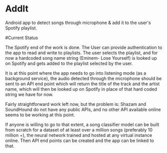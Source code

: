 # AddIt
Android app to detect songs through microphone &amp; add it to the user's Spotify playlist.


#Current Status

The Spotify end of the work is done. The User can provide authentication to the app to read and write to playlists.
The user selects the playlist, and for now a hardcoded song name string (Eminem- Lose Yourself) is looked up on Spotify and gets added to the playlist selected by the user.

It is at this point where the app needs to go into listening mode (as a background service), the audio detected through the microphone should be sent to an API end point which will return the title of the track and the artist name, which will then be looked up on Spotify in place of that hard coded string we have for now.

Fairly straightforward work left now, but the problem is: Shazam and SoundHound do not have any public APIs, and no other API available online seems to be working at this point.

If anyone is willing to go to that extent, a song classifier model can be built from scratch for a dataset of at least over a million songs (preferably 10 million +), the neural network trained and hosted at any virtual instance online. Then API end points can be created and the app can be linked to that.
